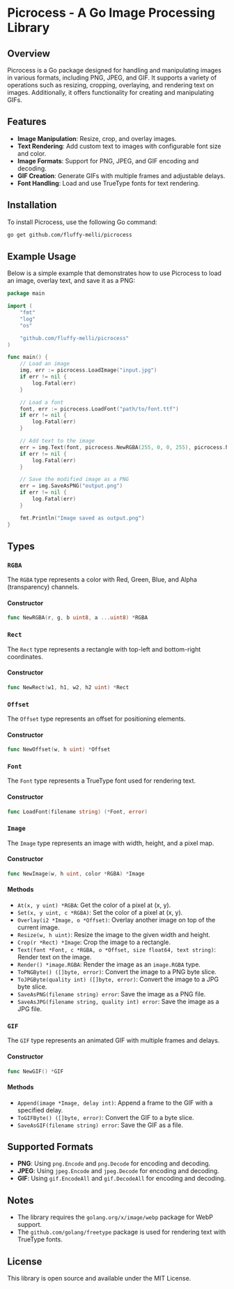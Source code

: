 # Picrocess - A Go Image Processing Library

## Overview

Picrocess is a Go package designed for handling and manipulating images in various formats, including PNG, JPEG, and GIF. It supports a variety of operations such as resizing, cropping, overlaying, and rendering text on images. Additionally, it offers functionality for creating and manipulating GIFs.

## Features

- **Image Manipulation**: Resize, crop, and overlay images.
- **Text Rendering**: Add custom text to images with configurable font size and color.
- **Image Formats**: Support for PNG, JPEG, and GIF encoding and decoding.
- **GIF Creation**: Generate GIFs with multiple frames and adjustable delays.
- **Font Handling**: Load and use TrueType fonts for text rendering.

## Installation

To install Picrocess, use the following Go command:

```bash
go get github.com/fluffy-melli/picrocess
```

## Example Usage

Below is a simple example that demonstrates how to use Picrocess to load an image, overlay text, and save it as a PNG:

```go
package main

import (
	"fmt"
	"log"
	"os"

	"github.com/fluffy-melli/picrocess"
)

func main() {
	// Load an image
	img, err := picrocess.LoadImage("input.jpg")
	if err != nil {
		log.Fatal(err)
	}

	// Load a font
	font, err := picrocess.LoadFont("path/to/font.ttf")
	if err != nil {
		log.Fatal(err)
	}

	// Add text to the image
	err = img.Text(font, picrocess.NewRGBA(255, 0, 0, 255), picrocess.NewOffset(100, 100), 24, "Hello, World!")
	if err != nil {
		log.Fatal(err)
	}

	// Save the modified image as a PNG
	err = img.SaveAsPNG("output.png")
	if err != nil {
		log.Fatal(err)
	}

	fmt.Println("Image saved as output.png")
}
```

## Types

### `RGBA`

The `RGBA` type represents a color with Red, Green, Blue, and Alpha (transparency) channels.

#### Constructor

```go
func NewRGBA(r, g, b uint8, a ...uint8) *RGBA
```

### `Rect`

The `Rect` type represents a rectangle with top-left and bottom-right coordinates.

#### Constructor

```go
func NewRect(w1, h1, w2, h2 uint) *Rect
```

### `Offset`

The `Offset` type represents an offset for positioning elements.

#### Constructor

```go
func NewOffset(w, h uint) *Offset
```

### `Font`

The `Font` type represents a TrueType font used for rendering text.

#### Constructor

```go
func LoadFont(filename string) (*Font, error)
```

### `Image`

The `Image` type represents an image with width, height, and a pixel map.

#### Constructor

```go
func NewImage(w, h uint, color *RGBA) *Image
```

#### Methods

- `At(x, y uint) *RGBA`: Get the color of a pixel at (x, y).
- `Set(x, y uint, c *RGBA)`: Set the color of a pixel at (x, y).
- `Overlay(i2 *Image, o *Offset)`: Overlay another image on top of the current image.
- `Resize(w, h uint)`: Resize the image to the given width and height.
- `Crop(r *Rect) *Image`: Crop the image to a rectangle.
- `Text(font *Font, c *RGBA, o *Offset, size float64, text string)`: Render text on the image.
- `Render() *image.RGBA`: Render the image as an `image.RGBA` type.
- `ToPNGByte() ([]byte, error)`: Convert the image to a PNG byte slice.
- `ToJPGByte(quality int) ([]byte, error)`: Convert the image to a JPG byte slice.
- `SaveAsPNG(filename string) error`: Save the image as a PNG file.
- `SaveAsJPG(filename string, quality int) error`: Save the image as a JPG file.

### `GIF`

The `GIF` type represents an animated GIF with multiple frames and delays.

#### Constructor

```go
func NewGIF() *GIF
```

#### Methods

- `Append(image *Image, delay int)`: Append a frame to the GIF with a specified delay.
- `ToGIFByte() ([]byte, error)`: Convert the GIF to a byte slice.
- `SaveAsGIF(filename string) error`: Save the GIF as a file.

## Supported Formats

- **PNG**: Using `png.Encode` and `png.Decode` for encoding and decoding.
- **JPEG**: Using `jpeg.Encode` and `jpeg.Decode` for encoding and decoding.
- **GIF**: Using `gif.EncodeAll` and `gif.DecodeAll` for encoding and decoding.

## Notes

- The library requires the `golang.org/x/image/webp` package for WebP support.
- The `github.com/golang/freetype` package is used for rendering text with TrueType fonts.

## License

This library is open source and available under the MIT License.